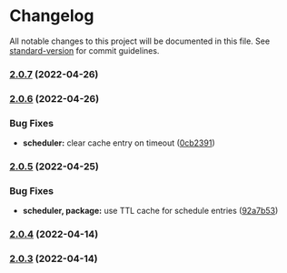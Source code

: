 # Changelog

All notable changes to this project will be documented in this file. See [standard-version](https://github.com/conventional-changelog/standard-version) for commit guidelines.

### [2.0.7](https://github.com/KL-Engineering/kidsloop-sfu-gateway/compare/v2.0.6...v2.0.7) (2022-04-26)

### [2.0.6](https://github.com/KL-Engineering/kidsloop-sfu-gateway/compare/v2.0.5...v2.0.6) (2022-04-26)


### Bug Fixes

* **scheduler:** clear cache entry on timeout ([0cb2391](https://github.com/KL-Engineering/kidsloop-sfu-gateway/commit/0cb239110a104fdd63d3e19d132b87251771f55f))

### [2.0.5](https://github.com/KL-Engineering/kidsloop-sfu-gateway/compare/v2.0.4...v2.0.5) (2022-04-25)


### Bug Fixes

* **scheduler, package:** use TTL cache for schedule entries ([92a7b53](https://github.com/KL-Engineering/kidsloop-sfu-gateway/commit/92a7b536b51705ae6a6f05ccc9de1ef9982d6535))

### [2.0.4](https://github.com/KL-Engineering/kidsloop-sfu-gateway/compare/v2.0.3...v2.0.4) (2022-04-14)

### [2.0.3](https://github.com/KL-Engineering/kidsloop-sfu-gateway/compare/v2.0.2-rc5...v2.0.3) (2022-04-14)
